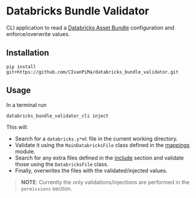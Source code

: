 # Databricks Bundle Validator

CLI application to read a [Databricks Asset Bundle](https://docs.databricks.com/en/dev-tools/bundles/index.html) configuration and enforce/overwrite values.

## Installation

```shell
pip install git+https://github.com/CIvanPiMa/databricks_bundle_validator.git
```

## Usage

In a terminal run

```shell
databricks_bundle_validator_cli inject
```

This will:
- Search for a `databricks.y*ml` file in the current working directory.
- Validate it using the `MainDatabricksFile` class defined in the [mappings](src/databricks_bundle_validator/mappings.py) module.
- Search for any extra files defined in the [include](https://docs.databricks.com/en/dev-tools/bundles/settings.html#include) section and validate those using the `DatabricksFile` class.
- Finally, overwrites  the files with the validated/injected values.

> **NOTE**:
> Currently the only validations/injections are performed in the `permissions` section.
